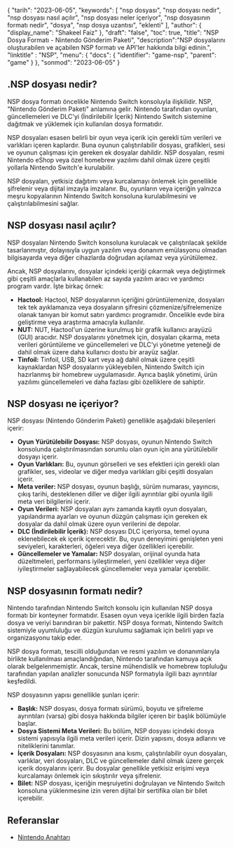 {
"tarih": "2023-06-05",
  "keywords": [
"nsp dosyası",
"nsp dosyası nedir",
"nsp dosyası nasıl açılır",
"nsp dosyası neler içeriyor",
"nsp dosyasının formatı nedir",
"dosya",
"nsp dosya uzantısı",
"eklenti"
],
  "author": {
"display_name": "Shakeel Faiz"
},
"draft": "false",
"toc": true,
"title": "NSP Dosya Formatı - Nintendo Gönderim Paketi",
  "description":"NSP dosyalarını oluşturabilen ve açabilen NSP formatı ve API'ler hakkında bilgi edinin.",
"linktitle" : "NSP",
  "menu": {
    "docs": {
      "identifier": "game-nsp",
      "parent": "game"
}
},
"sonmod": "2023-06-05"
}

## .NSP dosyası nedir?

NSP dosya formatı öncelikle Nintendo Switch konsoluyla ilişkilidir. NSP, "Nintendo Gönderim Paketi" anlamına gelir. Nintendo tarafından oyunları, güncellemeleri ve DLC'yi (İndirilebilir İçerik) Nintendo Switch sistemine dağıtmak ve yüklemek için kullanılan dosya formatıdır.

NSP dosyaları esasen belirli bir oyun veya içerik için gerekli tüm verileri ve varlıkları içeren kaplardır. Buna oyunun çalıştırılabilir dosyası, grafikleri, sesi ve oyunun çalışması için gereken ek dosyalar dahildir. NSP dosyaları, resmi Nintendo eShop veya özel homebrew yazılımı dahil olmak üzere çeşitli yollarla Nintendo Switch'e kurulabilir.

NSP dosyaları, yetkisiz dağıtımı veya kurcalamayı önlemek için genellikle şifrelenir veya dijital imzayla imzalanır. Bu, oyunların veya içeriğin yalnızca meşru kopyalarının Nintendo Switch konsoluna kurulabilmesini ve çalıştırılabilmesini sağlar.

## NSP dosyası nasıl açılır?

NSP dosyaları Nintendo Switch konsoluna kurulacak ve çalıştırılacak şekilde tasarlanmıştır, dolayısıyla uygun yazılım veya donanım emülasyonu olmadan bilgisayarda veya diğer cihazlarda doğrudan açılamaz veya yürütülemez.

Ancak, NSP dosyalarını, dosyalar içindeki içeriği çıkarmak veya değiştirmek gibi çeşitli amaçlarla kullanabilen az sayıda yazılım aracı ve yardımcı program vardır. İşte birkaç örnek:

- **Hactool:** Hactool, NSP dosyalarının içeriğini görüntülemenize, dosyaları tek tek ayıklamanıza veya dosyaların şifresini çözmenize/şifrelemenize olanak tanıyan bir komut satırı yardımcı programıdır. Öncelikle evde bira geliştirme veya araştırma amacıyla kullanılır.
- **NUT:** NUT, Hactool'un üzerine kurulmuş bir grafik kullanıcı arayüzü (GUI) aracıdır. NSP dosyalarını yönetmek için, dosyaları çıkarma, meta verileri görüntüleme ve güncellemeleri ve DLC'yi yönetme yeteneği de dahil olmak üzere daha kullanıcı dostu bir arayüz sağlar.
- **Tinfoil:** Tinfoil, USB, SD kart veya ağ dahil olmak üzere çeşitli kaynaklardan NSP dosyalarını yükleyebilen, Nintendo Switch için hazırlanmış bir homebrew uygulamasıdır. Ayrıca başlık yönetimi, ürün yazılımı güncellemeleri ve daha fazlası gibi özelliklere de sahiptir.

## NSP dosyası ne içeriyor?

NSP dosyası (Nintendo Gönderim Paketi) genellikle aşağıdaki bileşenleri içerir:

- **Oyun Yürütülebilir Dosyası:** NSP dosyası, oyunun Nintendo Switch konsolunda çalıştırılmasından sorumlu olan oyun için ana yürütülebilir dosyayı içerir.
- **Oyun Varlıkları:** Bu, oyunun görselleri ve ses efektleri için gerekli olan grafikler, ses, videolar ve diğer medya varlıkları gibi çeşitli dosyaları içerir.
- **Meta veriler:** NSP dosyası, oyunun başlığı, sürüm numarası, yayıncısı, çıkış tarihi, desteklenen diller ve diğer ilgili ayrıntılar gibi oyunla ilgili meta veri bilgilerini içerir.
- **Oyun Verileri:** NSP dosyaları aynı zamanda kayıtlı oyun dosyaları, yapılandırma ayarları ve oyunun düzgün çalışması için gereken ek dosyalar da dahil olmak üzere oyun verilerini de depolar.
- **DLC (İndirilebilir İçerik):** NSP dosyası DLC içeriyorsa, temel oyuna eklenebilecek ek içerik içerecektir. Bu, oyun deneyimini genişleten yeni seviyeleri, karakterleri, öğeleri veya diğer özellikleri içerebilir.
- **Güncellemeler ve Yamalar:** NSP dosyaları, orijinal oyunda hata düzeltmeleri, performans iyileştirmeleri, yeni özellikler veya diğer iyileştirmeler sağlayabilecek güncellemeler veya yamalar içerebilir.

## NSP dosyasının formatı nedir?

Nintendo tarafından Nintendo Switch konsolu için kullanılan NSP dosya formatı bir konteyner formatıdır. Esasen oyun veya içerikle ilgili birden fazla dosya ve veriyi barındıran bir pakettir. NSP dosya formatı, Nintendo Switch sistemiyle uyumluluğu ve düzgün kurulumu sağlamak için belirli yapı ve organizasyonu takip eder.

NSP dosya formatı, tescilli olduğundan ve resmi yazılım ve donanımlarıyla birlikte kullanılması amaçlandığından, Nintendo tarafından kamuya açık olarak belgelenmemiştir. Ancak, tersine mühendislik ve homebrew topluluğu tarafından yapılan analizler sonucunda NSP formatıyla ilgili bazı ayrıntılar keşfedildi.

NSP dosyasının yapısı genellikle şunları içerir:

- **Başlık:** NSP dosyası, dosya formatı sürümü, boyutu ve şifreleme ayrıntıları (varsa) gibi dosya hakkında bilgiler içeren bir başlık bölümüyle başlar.
- **Dosya Sistemi Meta Verileri:** Bu bölüm, NSP dosyası içindeki dosya sistemi yapısıyla ilgili meta verileri içerir. Dizin yapısını, dosya adlarını ve niteliklerini tanımlar.
- **İçerik Dosyaları:** NSP dosyasının ana kısmı, çalıştırılabilir oyun dosyaları, varlıklar, veri dosyaları, DLC ve güncellemeler dahil olmak üzere gerçek içerik dosyalarını içerir. Bu dosyalar genellikle yetkisiz erişimi veya kurcalamayı önlemek için sıkıştırılır veya şifrelenir.
- **Bilet:** NSP dosyası, içeriğin meşruiyetini doğrulayan ve Nintendo Switch konsoluna yüklenmesine izin veren dijital bir sertifika olan bir bilet içerebilir.

## Referanslar
* [Nintendo Anahtarı](https://en.wikipedia.org/wiki/Nintendo_Switch)

